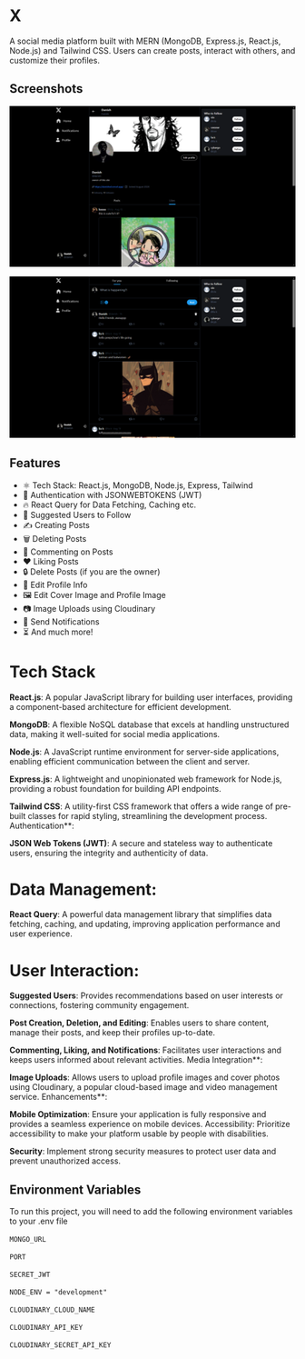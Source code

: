 
# X 

A social media platform built with MERN (MongoDB, Express.js, React.js, Node.js) and Tailwind CSS. Users can create posts, interact with others, and customize their profiles.


## Screenshots

![App Screenshot](./client/public/readmeImg/1.png)

![App Screenshot](./client/public/readmeImg/2.png)




## Features

- ⚛️ Tech Stack: React.js, MongoDB, Node.js, Express, Tailwind
- 🔐 Authentication with JSONWEBTOKENS (JWT)
- 🔥 React Query for Data Fetching, Caching etc.
- 👥 Suggested Users to Follow
- ✍️ Creating Posts
- 🗑️ Deleting Posts
- 💬 Commenting on Posts
- ❤️ Liking Posts
- 🔒 Delete Posts (if you are the owner)
- 📝 Edit Profile Info
- 🖼️ Edit Cover Image and Profile Image
- 📷 Image Uploads using Cloudinary
- 🔔 Send Notifications
- ⏳ And much more!

# Tech Stack

**React.js**: A popular JavaScript library for building user interfaces, providing a component-based architecture for efficient development.

**MongoDB**: A flexible NoSQL database that excels at handling unstructured data, making it well-suited for social media applications.

**Node.js**: A JavaScript runtime environment for server-side applications, enabling efficient communication between the client and server.

**Express.js**: A lightweight and unopinionated web framework for Node.js, providing a robust foundation for building API endpoints.

**Tailwind CSS**: A utility-first CSS framework that offers a wide range of pre-built classes for rapid styling, streamlining the development process.
Authentication**:

**JSON Web Tokens (JWT)**: A secure and stateless way to authenticate users, ensuring the integrity and authenticity of data.

# **Data Management**:

**React Query**: A powerful data management library that simplifies data fetching, caching, and updating, improving application performance and user experience.

 # **User Interaction**:

**Suggested Users**: Provides recommendations based on user interests or connections, fostering community engagement.

**Post Creation, Deletion, and Editing**: Enables users to share content, manage their posts, and keep their profiles up-to-date.

**Commenting, Liking, and Notifications**: Facilitates user interactions and keeps users informed about relevant activities.
Media Integration**:

**Image Uploads**: Allows users to upload profile images and cover photos using Cloudinary, a popular cloud-based image and video management service.
Enhancements**:


**Mobile Optimization**: Ensure your application is fully responsive and provides a seamless experience on mobile devices.
Accessibility: Prioritize accessibility to make your platform usable by people with disabilities.

**Security**: Implement strong security measures to protect user data and prevent unauthorized access.
## Environment Variables

To run this project, you will need to add the following environment variables to your .env file

`MONGO_URL`

`PORT`

`SECRET_JWT`

`NODE_ENV = "development"`

`CLOUDINARY_CLOUD_NAME`

`CLOUDINARY_API_KEY`

`CLOUDINARY_SECRET_API_KEY`